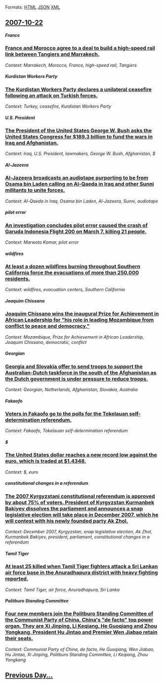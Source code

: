 
Formats: [HTML](2007/10/22/index.html)  [JSON](2007/10/22/index.json)  [XML](2007/10/22/index.xml)  

## [2007-10-22](/news/2007/10/22/index.md)

##### France
### [ France and Morocco agree to a deal to build a high-speed rail link between Tangiers and Marrakech. ](/news/2007/10/22/france-and-morocco-agree-to-a-deal-to-build-a-high-speed-rail-link-between-tangiers-and-marrakech.md)
_Context: Marrakech, Morocco, France, high-speed rail, Tangiers_

##### Kurdistan Workers Party
### [ The Kurdistan Workers Party declares a unilateral ceasefire following an attack on Turkish forces. ](/news/2007/10/22/the-kurdistan-workers-party-declares-a-unilateral-ceasefire-following-an-attack-on-turkish-forces.md)
_Context: Turkey, ceasefire, Kurdistan Workers Party_

##### U.S. President
### [ The President of the United States George W. Bush asks the United States Congress for $189.3 billion to fund the wars in Iraq and Afghanistan. ](/news/2007/10/22/the-president-of-the-united-states-george-w-bush-asks-the-united-states-congress-for-189-3-billion-to-fund-the-wars-in-iraq-and-afghanist.md)
_Context: Iraq, U.S. President, lawmakers, George W. Bush, Afghanistan, $_

##### Al-Jazeera
### [ Al-Jazeera broadcasts an audiotape purporting to be from Osama bin Laden calling on Al-Qaeda in Iraq and other Sunni militants to unite forces. ](/news/2007/10/22/al-jazeera-broadcasts-an-audiotape-purporting-to-be-from-osama-bin-laden-calling-on-al-qaeda-in-iraq-and-other-sunni-militants-to-unite-for.md)
_Context: Al-Qaeda in Iraq, Osama bin Laden, Al-Jazeera, Sunni, audiotape_

##### pilot error
### [ An investigation concludes pilot error caused the crash of Garuda Indonesia Flight 200 on March 7, killing 21 people. ](/news/2007/10/22/an-investigation-concludes-pilot-error-caused-the-crash-of-garuda-indonesia-flight-200-on-march-7-killing-21-people.md)
_Context: Marwoto Komar, pilot error_

##### wildfires
### [ At least a dozen wildfires burning throughout Southern California force the evacuations of more than 250,000 residents. ](/news/2007/10/22/at-least-a-dozen-wildfires-burning-throughout-southern-california-force-the-evacuations-of-more-than-250-000-residents.md)
_Context: wildfires, evacuation centers, Southern California_

##### Joaquim Chissano
### [ Joaquim Chissano wins the inaugural Prize for Achievement in African Leadership for "his role in leading Mozambique from conflict to peace and democracy." ](/news/2007/10/22/joaquim-chissano-wins-the-inaugural-prize-for-achievement-in-african-leadership-for-his-role-in-leading-mozambique-from-conflict-to-peace.md)
_Context: Mozambique, Prize for Achievement in African Leadership, Joaquim Chissano, democratic, conflict_

#####  Georgian
### [ Georgia and Slovakia offer to send troops to support the Australian-Dutch taskforce in the south of the Afghanistan as the Dutch government is under pressure to reduce troops. ](/news/2007/10/22/georgia-and-slovakia-offer-to-send-troops-to-support-the-australian-dutch-taskforce-in-the-south-of-the-afghanistan-as-the-dutch-government.md)
_Context:  Georgian, Netherlands, Afghanistan, Slovakia, Australia_

##### Fakaofo
### [ Voters in Fakaofo go to the polls for the Tokelauan self-determination referendum. ](/news/2007/10/22/voters-in-fakaofo-go-to-the-polls-for-the-tokelauan-self-determination-referendum.md)
_Context: Fakaofo, Tokelauan self-determination referendum_

##### $
### [ The United States dollar reaches a new record low against the euro, which is traded at $1.4348. ](/news/2007/10/22/the-united-states-dollar-reaches-a-new-record-low-against-the-euro-which-is-traded-at-1-4348.md)
_Context: $, euro_

##### constitutional changes in a referendum
### [ The 2007 Kyrgyzstani constitutional referendum is approved by about 75% of voters. President of Kyrgyzstan Kurmanbek Bakiyev dissolves the parliament and announces a snap legislative election will take place in December 2007, which he will contest with his newly founded party Ak Zhol. ](/news/2007/10/22/the-2007-kyrgyzstani-constitutional-referendum-is-approved-by-about-75-of-voters-president-of-kyrgyzstan-kurmanbek-bakiyev-dissolves-the.md)
_Context: December 2007, Kyrgyzstan, snap legislative election, Ak Zhol, Kurmanbek Bakiyev, president, parliament, constitutional changes in a referendum_

##### Tamil Tiger
### [ At least 25 killed when Tamil Tiger fighters attack a Sri Lankan air force base in the Anuradhapura district with heavy fighting reported. ](/news/2007/10/22/at-least-25-killed-when-tamil-tiger-fighters-attack-a-sri-lankan-air-force-base-in-the-anuradhapura-district-with-heavy-fighting-reported.md)
_Context: Tamil Tiger, air force, Anuradhapura, Sri Lanka_

##### Politburo Standing Committee
### [ Four new members join the Politburo Standing Committee of the Communist Party of China, China's "de facto" top power organ. They are Xi Jinping, Li Keqiang, He Guoqiang and Zhou Yongkang. President Hu Jintao and Premier Wen Jiabao retain their seats. ](/news/2007/10/22/four-new-members-join-the-politburo-standing-committee-of-the-communist-party-of-china-china-s-de-facto-top-power-organ-they-are-xi-jin.md)
_Context: Communist Party of China, de facto, He Guoqiang, Wen Jiabao, Hu Jintao, Xi Jinping, Politburo Standing Committee, Li Keqiang, Zhou Yongkang_

## [Previous Day...](/news/2007/10/21/index.md)

